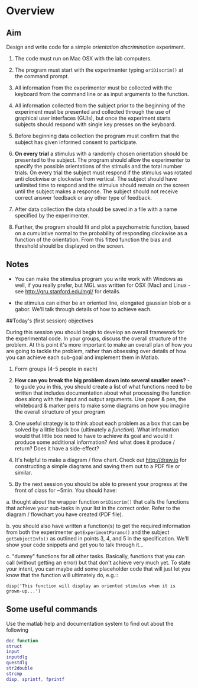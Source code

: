 # Overview

## Aim

Design and write code for a simple *orientation discrimination* experiment.

1. The code must run on Mac OSX with the lab computers.

2. The program must start with the experimenter typing ``oriDiscrim()`` at the command prompt.

3. All information from the experimenter must be collected with the keyboard from the command line or as input arguments to the function.

4. All information collected from the subject prior to the beginning of the experiment must be presented and collected through the use of graphical user interfaces (GUIs), but once the experiment starts subjects should respond with single key presses on the keyboard.

5. Before beginning data collection the program must confirm that the subject has given informed consent to participate.

6. **On every trial** a stimulus with a randomly chosen orientation should be presented to the subject. The program should allow the experimenter to specify the possible orientations of the stimulis and the total number trials. On every trial the subject must respond if the stimulus was rotated anti clockwise or clockwise from vertical. The subject should have unlimited time to respond and the stimulus should remain on the screen until the subject makes a response. The subject should not receive correct answer feedback or any other type of feedback.

7. After data collection the data should be saved in a file with a name specified by the experimenter.

8. Further, the program should fit and plot a psychometric function, based on a cumulative normal to the probability of responding clockwise as a function of the orientation. From this fitted function the bias and threshold should be displayed on the screen.

## Notes

- You can make the stimulus program you write work with Windows as well, if you really prefer, but MGL was written for OSX (Mac) and Linux - see http://gru.stanford.edu/mgl/ for details.

- the stimulus can either be an oriented line, elongated gaussian blob or a gabor. We'll talk through details of how to achieve each.


##Today's (first session) objectives

During this session you should begin to develop an overall framework for the experimental code. In your groups, discuss the overall structure of the problem. At this point it's more important to make an overall plan of how you are going to tackle the problem, rather than obsessing over details of how you can achieve each sub-goal and implement them in Matlab.

1. Form groups (4-5 people in each)

2. **How can you break the big problem down into several smaller ones?** - to guide you in this, you should create a list of what functions need to be written that includes documentation about what processing the function does along with the input and output arguments. Use paper & pen, the whiteboard & marker pens to make some diagrams on how you imagine the overall structure of your program

3. One useful strategy is to think about each problem as a box that can be solved by a little black box (ultimately a *function*). What information would that little box need to have to achieve its goal and would it produce some additional information? And what does it produce / return? Does it have a side-effect?

4. It's helpful to make a diagram / flow chart. Check out http://draw.io for constructing a simple diagrams and saving them out to a PDF file or similar.

5. By the next session you should be able to present your progress at the front of class for ~5min. You should have:

a. thought about the wrapper function ``oriDiscrim()`` that calls the functions that achieve your sub-tasks in your list in the correct order. Refer to the diagram / flowchart you have created (PDF file).

b. you should also have written a function(s) to get the required information from both the experimenter ``getExperimentParams()`` and the subject ``getSubjectInfo()`` as outlined in points 3, 4, and 5 in the specification. We'll show your code snippets and get you to talk through it...

c. "dummy" functions for all other tasks. Basically, functions that you can call (without getting an error) but that don't achieve very much yet. To state your intent, you can maybe add some placeholder code that will just let you know that the function will ultimately do, e.g.::

  ``disp('This function will display an oriented stimulus when it is grown-up...')``


## Some useful commands

Use the matlab help and documentation system to find out about the following

```matlab
doc function
struct
input
inputdlg
questdlg
str2double
strcmp
disp, sprintf, fprintf
```
